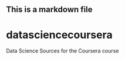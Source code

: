 ## This is a markdown file

datasciencecoursera
===================

Data Science Sources for the Coursera course

